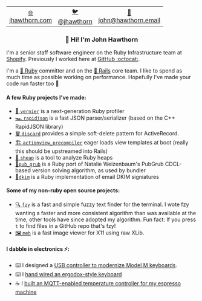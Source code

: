 <table align=center>
  <tr>
    <td align=center><a href="https://www.johnhawthorn.com/">🌐<br/>jhawthorn.com</td>
    <td align=center><a href="https://twitter.com/jhawthorn">🐦<br/>@jhawthorn</a></td>
    <td align=center><a href="mailto:john@hawthorn.email">📧<br/>john@hawthorn.email</a></td>
  </tr>
</table>

<h3 align="center">👋 Hi! I'm John Hawthorn</h3>


I'm a senior staff software engineer on the Ruby Infrastructure team at [Shopify](https://github.com/Shopify). Previously I worked here at [GitHub :octocat:](https://github.com/github).

I'm a [💎 Ruby](https://github.com/ruby/ruby) committer and on the [🚋 Rails](https://github.com/rails/rails) core team. I like to spend as much time as possible working on performance. Hopefully I've made your code run faster too 🤗 
<h4>A few Ruby projects I've made:</h4>

* [📏 `vernier`](https://github.com/jhawthorn/vernier) is a next-generation Ruby profiler
* [🏎️ `rapidjson`](https://github.com/jhawthorn/rapidjson-ruby) is a fast JSON parser/serializer (based on the C++ RapidJSON library)
* [🗑 `discard`](https://github.com/jhawthorn/discard) provides a simple soft-delete pattern for ActiveRecord.
* [🏗️ `actionview_precompiler`](https://github.com/jhawthorn/actionview_precompiler) eager loads view templates at boot (really this should be upstreamed into Rails)
* [🐑 `sheap`](https://github.com/jhawthorn/sheap) is a tool to analyze Ruby heaps
* [🍔`pub_grub`](https://github.com/jhawthorn/pub_grub) is a Ruby port of Natalie Weizenbaum's PubGrub CDCL-based version solving algorithm, as used by bundler
* [📧`dkim`](https://github.com/jhawthorn/dkim) is a Ruby implementation of email DKIM signiatures

<h4>Some of my non-ruby open source projects:</h4>

* [🔍 `fzy`](https://github.com/jhawthorn/fzy) is a fast and simple fuzzy text finder for the terminal. I wote fzy wanting a faster and more consistent algorithm than was available at the time, other tools have since adopted my algorithm. Fun fact: If you press `t` to find files in a GitHub repo that's fzy!
* [🖼️ `meh`](https://github.com/jhawthorn/meh/) is a fast image viewer for X11 using raw XLib.

<h4>I dabble in electronics ⚡:</h4>

* ⌨️ I designed a [USB controller to modernize Model M keyboards](https://www.johnhawthorn.com/2020/07/modelh-keyboard-controller/).
* ⌨️ I [hand wired an ergodox-style keyboard](https://www.johnhawthorn.com/2020/05/building-a-homemade-keyboard/)
* ☕ I [built an MQTT-enabled temperature controller for my espresso machine](https://github.com/jhawthorn/espresso)
